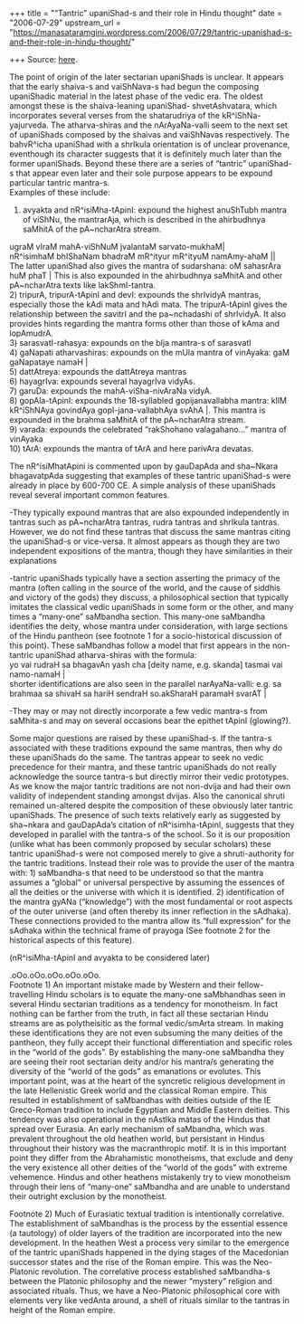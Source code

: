 +++
title = "“Tantric” upaniShad-s and their role in Hindu thought"
date = "2006-07-29"
upstream_url = "https://manasataramgini.wordpress.com/2006/07/29/tantric-upanishad-s-and-their-role-in-hindu-thought/"

+++
Source: [here](https://manasataramgini.wordpress.com/2006/07/29/tantric-upanishad-s-and-their-role-in-hindu-thought/).

The point of origin of the later sectarian upaniShads is unclear. It appears that the early shaiva-s and vaiShNava-s had begun the composing upaniShadic material in the latest phase of the vedic era. The oldest amongst these is the shaiva-leaning upaniShad- shvetAshvatara, which incorporates several verses from the shatarudriya of the kR^iShNa-yajurveda. The atharva-shiras and the nArAyaNa-valli seem to the next set of upaniShads composed by the shaivas and vaiShNavas respectively. The bahvR^icha upaniShad with a shrIkula orientation is of unclear provenance, eventhough its character suggests that it is definitely much later than the former upaniShads. Beyond these there are a series of “tantric” upaniShad-s that appear even later and their sole purpose appears to be expound particular tantric mantra-s.  
Examples of these include:  
1) avyakta and nR^isiMha-tApinI: expound the highest anuShTubh mantra of viShNu, the mantrarAja, which is described in the ahirbudhnya saMhitA of the pA\~ncharAtra stream.

ugraM vIraM mahA-viShNuM jvalantaM sarvato-mukhaM\|  
nR^isimhaM bhIShaNam bhadraM mR^ityur mR^ityuM namAmy-ahaM \|\|  
The latter upaniShad also gives the mantra of sudarshana: oM sahasrAra huM phaT \| This is also expounded in the ahirbudhnya saMhitA and other pA\~ncharAtra texts like lakShmI-tantra.  
2) tripurA, tripurA-tApinI and devI: expounds the shrIvidyA mantras, especially those the kAdi mata and hAdi mata. The tripurA-tApinI gives the relationship between the savitrI and the pa\~nchadashi of shrIvidyA. It also provides hints regarding the mantra forms other than those of kAma and lopAmudrA.  
3) sarasvatI-rahasya: expounds on the bIja mantra-s of sarasvatI  
4) gaNapati atharvashiras: expounds on the mUla mantra of vinAyaka: gaM gaNapataye namaH \|  
5) dattAtreya: expounds the dattAtreya mantras  
6) hayagrIva: expounds several hayagrIva vidyAs.  
7) garuDa: expounds the mahA-viSha-nivAraNa vidyA.  
8) gopAla-tApinI: expounds the 18-syllabled gopijanavallabha mantra: klIM kR^iShNAya govindAya gopI-jana-vallabhAya svAhA \|. This mantra is expounded in the brahma saMhitA of the pA\~ncharAtra stream.  
9) varada: expounds the celebrated “rakShohano valagahano…” mantra of vinAyaka  
10) tArA: expounds the mantra of tArA and here parivAra devatas.

The nR^isiMhatApini is commented upon by gauDapAda and sha\~Nkara bhagavatpAda suggesting that examples of these tantric upaniShad-s were already in place by 600-700 CE. A simple analysis of these upaniShads reveal several important common features.

-They typically expound mantras that are also expounded independently in tantras such as pA\~ncharAtra tantras, rudra tantras and shrIkula tantras. However, we do not find these tantras that discuss the same mantras citing the upaniShad-s or vice-versa. It almost appears as though they are two independent expositions of the mantra, though they have similarities in their explanations

-tantric upaniShads typically have a section asserting the primacy of the mantra (often calling in the source of the world, and the cause of siddhis and victory of the gods) they discuss, a philosophical section that typically imitates the classical vedic upaniShads in some form or the other, and many times a “many-one” saMbandha section. This many-one saMbandha identifies the deity, whose mantra under consideration, with large sections of the Hindu pantheon (see footnote 1 for a socio-historical discussion of this point). These saMbandhas follow a model that first appears in the non-tantric upaniShad atharva-shiras with the formula:  
yo vai rudraH sa bhagavAn yash cha \[deity name, e.g. skanda\] tasmai vai namo-namaH \|  
shorter identifications are also seen in the parallel narAyaNa-valli: e.g. sa brahmaa sa shivaH sa hariH sendraH so.akSharaH paramaH svarAT \|

-They may or may not directly incorporate a few vedic mantra-s from saMhita-s and may on several occasions bear the epithet tApinI
(glowing?).

Some major questions are raised by these upaniShad-s. If the tantra-s associated with these traditions expound the same mantras, then why do these upaniShads do the same. The tantras appear to seek no vedic precedence for their mantra, and these tantric upaniShads do not really acknowledge the source tantra-s but directly mirror their vedic prototypes. As we know the major tantric traditions are not non-dvija and had their own validity of independent standing amongst dvijas. Also the canonical shruti remained un-altered despite the composition of these obviously later tantric upaniShads. The presence of such texts relatively early as suggested by sha\~nkara and gauDapAda’s citation of nR^isimha-tApinI, suggests that they developed in parallel with the tantra-s of the school. So it is our proposition (unlike what has been commonly proposed by secular scholars) these tantric upaniShad-s were not composed merely to give a shruti-authority for the tantric traditions. Instead their role was to provide the user of the mantra with: 1) saMbandha-s that need to be understood so that the mantra assumes a “global” or universal perspective by assuming the essences of all the deities or the universe with which it is identified. 2) identification of the mantra gyANa (“knowledge”) with the most fundamental or root aspects of the outer universe (and often thereby its inner reflection in the sAdhaka). These connections provided to the mantra allow its “full expression” for the sAdhaka within the technical frame of prayoga (See footnote 2 for the historical aspects of this feature).

(nR^isiMha-tApinI and avyakta to be considered later)

.oOo.oOo.oOo.oOo.oOo.  
Footnote 1) An important mistake made by Western and their fellow-travelling Hindu scholars is to equate the many-one saMbhandhas seen in several Hindu sectarian traditions as a tendency for monotheism. In fact nothing can be farther from the truth, in fact all these sectarian Hindu streams are as polytheisitic as the formal vedic/smArta stream. In making these identifications they are not even subsuming the many deities of the pantheon, they fully accept their functional differentiation and specific roles in the “world of the gods”. By establishing the many-one saMbandha they are seeing their root sectarian deity and/or his mantra/s generating the diversity of the “world of the gods” as emanations or evolutes. This important point, was at the heart of the syncretic religious development in the late Hellenistic Greek world and the classical Roman empire. This resulted in establishment of saMbandhas with deities outside of the IE Greco-Roman tradition to include Egyptian and Middle Eastern deities. This tendency was also operational in the nAstIka matas of the Hindus that spread over Eurasia. An early mechanism of saMbandha, which was prevalent throughout the old heathen world, but persistant in Hindus throughout their history was the macranthropic motif. It is in this important point they differ from the Abrahamistic monotheisms, that exclude and deny the very existence all other deities of the “world of the gods” with extreme vehemence. Hindus and other heathens mistakenly try to view monotheism through their lens of “many-one” saMbandha and are unable to understand their outright exclusion by the monotheist.

Footnote 2) Much of Eurasiatic textual tradition is intentionally correlative. The establishment of saMbandhas is the process by the essential essence (a tautology) of older layers of the tradition are incorporated into the new development. In the heathen West a process very similar to the emergence of the tantric upaniShads happened in the dying stages of the Macedonian successor states and the rise of the Roman empire. This was the Neo-Platonic revolution. The correlative process established saMbandha-s between the Platonic philosophy and the newer “mystery” religion and associated rituals. Thus, we have a Neo-Platonic philosophical core with elements very like vedAnta around, a shell of rituals similar to the tantras in height of the Roman empire.

